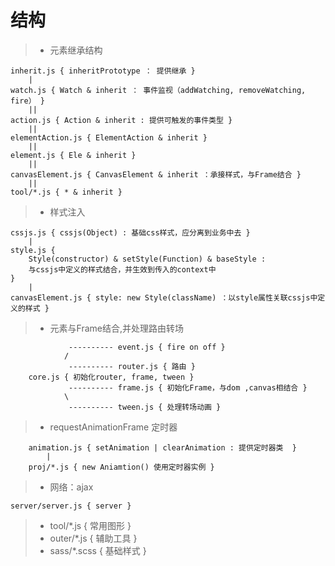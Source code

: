 #  结构

>* 元素继承结构<br/>

    inherit.js { inheritPrototype ： 提供继承 } 
        |
    watch.js { Watch & inherit ： 事件监视（addWatching, removeWatching, fire） }
        ||
    action.js { Action & inherit : 提供可触发的事件类型 }
        ||
    elementAction.js { ElementAction & inherit }
        ||
    element.js { Ele & inherit }
        ||
    canvasElement.js { CanvasElement & inherit ：承接样式，与Frame结合 }
        ||
    tool/*.js { * & inherit }

>* 样式注入<br/>

    cssjs.js { cssjs(Object) : 基础css样式，应分离到业务中去 }
        |
    style.js { 
        Style(constructor) & setStyle(Function) & baseStyle : 
        与cssjs中定义的样式结合，并生效到传入的context中 
    }
        |
    canvasElement.js { style: new Style(className) ：以style属性关联cssjs中定义的样式 }

>* 元素与Frame结合,并处理路由转场<br/>

                 ---------- event.js { fire on off } 
                /
                 ---------- router.js { 路由 }
        core.js { 初始化router, frame, tween }
                 ---------- frame.js { 初始化Frame，与dom ,canvas相结合 }
                \
                 ---------- tween.js { 处理转场动画 }

>* requestAnimationFrame 定时器

        animation.js { setAnimation | clearAnimation : 提供定时器类  }
            |
        proj/*.js { new Aniamtion() 使用定时器实例 }

>* 网络：ajax

    server/server.js { server }

>* tool/*.js { 常用图形 }
>* outer/*.js { 辅助工具 }
>* sass/*.scss { 基础样式 }
